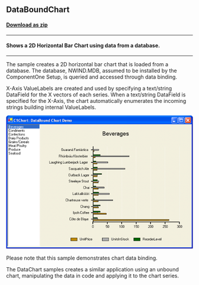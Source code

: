 ## DataBoundChart
#### [Download as zip](https://grapecity.github.io/DownGit/#/home?url=https://github.com/GrapeCity/ComponentOne-WinForms-Samples/tree/master/NetFramework\Charts\VB\DataBoundChart)
____
#### Shows a 2D Horizontal Bar Chart using data from a database.
____
The sample creates a 2D horizontal bar chart that is loaded from a database.
The database, NWIND.MDB, assumed to be installed by the ComponentOne Setup, is queried and accessed through data binding.

X-Axis ValueLabels are created and used by specifying a text/string DataField for the X vectors of each series.
When a text/string DataField is specified for the X-Axis, the chart automatically enumerates the incoming strings building internal ValueLabels.

![screenshot](screenshot.png)

Please note that this sample demonstrates chart data binding.

The DataChart samples creates a similar application using an unbound chart, manipulating the data in code and applying it to the chart series.